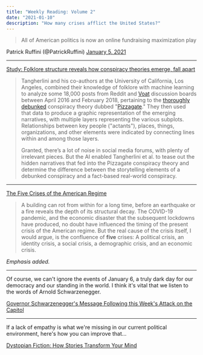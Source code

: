 ```yaml
---
title: "Weekly Reading: Volume 2"
date: "2021-01-10"
description: "How many crises afflict the United States?"
---
```


> All of American politics is now an online fundraising maximization play

 Patrick Ruffini (@PatrickRuffini) [January 5, 2021](https://twitter.com/PatrickRuffini/status/1346494229254696966)

- - -

[Study: Folklore structure reveals how conspiracy theories emerge, fall apart](https://arstechnica.com/science/2021/01/study-folklore-structure-reveals-how-conspiracy-theories-emerge-fall-apart/)

> Tangherlini and his co-authors at the University of California, Los Angeles, combined their knowledge of folklore with machine learning to analyze some 18,000 posts from Reddit and [Voat](https://en.wikipedia.org/wiki/Voat) discussion boards between April 2016 and February 2018, pertaining to the [thoroughly debunked](https://www.nytimes.com/interactive/2016/12/10/business/media/pizzagate.html) conspiracy theory dubbed "[Pizzagate](https://en.wikipedia.org/wiki/Pizzagate_conspiracy_theory)." They then used that data to produce a graphic representation of the emerging narratives, with multiple layers representing the various subplots. Relationships between key people ("actants"), places, things, organizations, and other elements were indicated by connecting lines within and among those layers.
>
> Granted, there’s a lot of noise in social media forums, with plenty of irrelevant pieces. But the AI enabled Tangherlini et al. to tease out the hidden narratives that fed into the Pizzagate conspiracy theory and determine the difference between the storytelling elements of a debunked conspiracy and a fact-based real-world conspiracy.

- - -

[The Five Crises of the American Regime](https://www.tabletmag.com/sections/news/articles/american-crises-capitol-assault)

> A building can rot from within for a long time, before an earthquake or a fire reveals the depth of its structural decay. The COVID-19 pandemic, and the economic disaster that the subsequent lockdowns have produced, no doubt have influenced the timing of the present crisis of the American regime. But the real cause of the crisis itself, I would argue, is the confluence of **five** crises: A political crisis, an identity crisis, a social crisis, a demographic crisis, and an economic crisis.

*Emphasis added.*

- - -

Of course, we can't ignore the events of January 6, a truly dark day for our democracy and our standing in the world. I think it's vital that we listen to the words of Arnold Schwarzenegger.

[Governor Schwarzenegger's Message Following this Week's Attack on the Capitol](https://youtu.be/x_P-0I6sAck)

- - -

If a lack of empathy is what we're missing in our current political environment, here's how you can improve that...

[Dystopian Fiction: How Stories Transform Your Mind](https://youtu.be/4K-_ccYsBI0)
